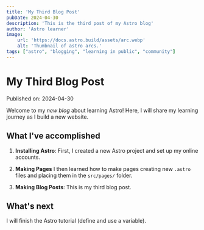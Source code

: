```yaml
---
title: 'My Third Blog Post'
pubDate: 2024-04-30
description: 'This is the third post of my Astro blog'
author: 'Astro learner'
image: 
    url: 'https://docs.astro.build/assets/arc.webp'
    alt: 'Thumbnail of astro arcs.'
tags: ["astro", "blogging", "learning in public", "community"]
---
```

# My Third Blog Post

Published on: 2024-04-30

Welcome to my _new blog_ about learning Astro! Here, I will share my learning journey as I build a new website.

## What I've accomplished

1. **Installing Astro**: First, I created a new Astro project and set up my online accounts.

2. **Making Pages** I then learned how to make pages creating new `.astro` files and placing them in the `src/pages/` folder.

3. **Making Blog Posts**: This is my third blog post.

## What's next

I will finish the Astro tutorial (define and use a variable).